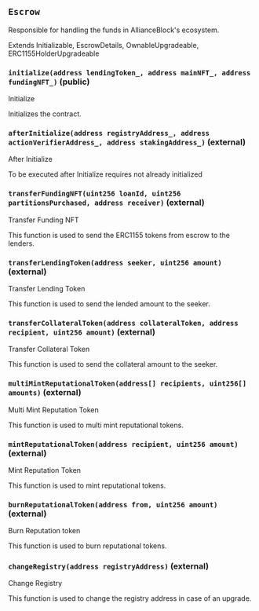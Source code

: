 ## `Escrow`

Responsible for handling the funds in AllianceBlock's ecosystem.


Extends Initializable, EscrowDetails, OwnableUpgradeable, ERC1155HolderUpgradeable


### `initialize(address lendingToken_, address mainNFT_, address fundingNFT_)` (public)

Initialize


Initializes the contract.


### `afterInitialize(address registryAddress_, address actionVerifierAddress_, address stakingAddress_)` (external)

After Initialize


To be executed after Initialize
requires not already initialized


### `transferFundingNFT(uint256 loanId, uint256 partitionsPurchased, address receiver)` (external)

Transfer Funding NFT


This function is used to send the ERC1155 tokens from escrow to the lenders.


### `transferLendingToken(address seeker, uint256 amount)` (external)

Transfer Lending Token


This function is used to send the lended amount to the seeker.


### `transferCollateralToken(address collateralToken, address recipient, uint256 amount)` (external)

Transfer Collateral Token


This function is used to send the collateral amount to the seeker.


### `multiMintReputationalToken(address[] recipients, uint256[] amounts)` (external)

Multi Mint Reputation Token


This function is used to multi mint reputational tokens.


### `mintReputationalToken(address recipient, uint256 amount)` (external)

Mint Reputation Token


This function is used to mint reputational tokens.


### `burnReputationalToken(address from, uint256 amount)` (external)

Burn Reputation token


This function is used to burn reputational tokens.


### `changeRegistry(address registryAddress)` (external)

Change Registry


This function is used to change the registry address in case of an upgrade.



